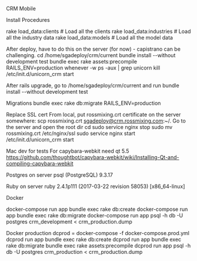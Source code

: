 CRM Mobile

Install Procedures

rake load_data:clients                  # Load all the clients
rake load_data:industries               # Load all the industry data
rake load_data:models                   # Load all the model data

After deploy, have to do this on the server (for now) - capistrano can be challenging.
cd /home/sgadeploy/crm/current
bundle install --without development test
bundle exec rake assets:precompile RAILS_ENV=production
whenever -w
ps -aux | grep unicorn
kill <whatever the number is>
/etc/init.d/unicorn_crm start

After rails upgrade, go to /home/sgadeploy/crm/current and run
bundle install --without development test

Migrations
bundle exec rake db:migrate RAILS_ENV=production

Replace SSL cert
From local, put rossmixing.crt certificate on the server somewhere:
  scp rossmixing.crt sgadeploy@crm.rossmixing.com:~/.
Go to the server and open the root dir
  cd
  sudo service nginx stop
  sudo mv rossmixing.crt /etc/nginx/ssl
  sudo service nginx start
  /etc/init.d/unicorn_crm start

Mac dev for tests
For capybara-webkit need qt 5.5
https://github.com/thoughtbot/capybara-webkit/wiki/Installing-Qt-and-compiling-capybara-webkit

Postgres on server
psql (PostgreSQL) 9.3.17

Ruby on server
ruby 2.4.1p111 (2017-03-22 revision 58053) [x86_64-linux]

Docker

docker-compose run app bundle exec rake db:create
docker-compose run app bundle exec rake db:migrate
docker-compose run app psql -h db -U postgres crm_development < crm_production.dump

Docker production
dcprod = docker-compose -f docker-compose.prod.yml
dcprod run app bundle exec rake db:create
dcprod run app bundle exec rake db:migrate
bundle exec rake assets:precompile
dcprod run app psql -h db -U postgres crm_production < crm_production.dump
